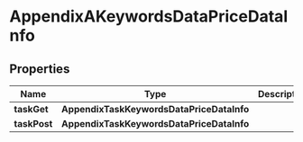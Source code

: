 # AppendixAKeywordsDataPriceDataInfo


## Properties

| Name | Type | Description | Notes |
|------------ | ------------- | ------------- | -------------|
**taskGet** | **AppendixTaskKeywordsDataPriceDataInfo** |  |[optional]|
**taskPost** | **AppendixTaskKeywordsDataPriceDataInfo** |  |[optional]|